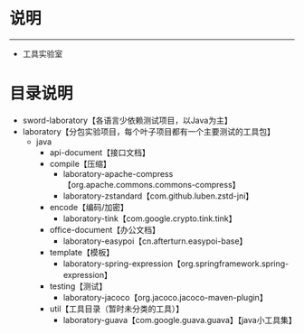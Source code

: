 # 说明 #
----------
- 工具实验室


# 目录说明
- sword-laboratory【各语言少依赖测试项目，以Java为主】
- laboratory【分包实验项目，每个叶子项目都有一个主要测试的工具包】
  - java
    - api-document【接口文档】
    - compile【压缩】
      - laboratory-apache-compress【org.apache.commons.commons-compress】
      - laboratory-zstandard【com.github.luben.zstd-jni】
    - encode【编码/加密】
      - laboratory-tink【com.google.crypto.tink.tink】
    - office-document【办公文档】
      - laboratory-easypoi【cn.afterturn.easypoi-base】
    - template【模板】
      - laboratory-spring-expression【org.springframework.spring-expression】
    - testing【测试】
      - laboratory-jacoco【org.jacoco.jacoco-maven-plugin】
    - util【工具目录（暂时未分类的工具）】
      - laboratory-guava【com.google.guava.guava】【java小工具集】